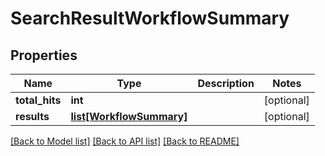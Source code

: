 # SearchResultWorkflowSummary

## Properties
Name | Type | Description | Notes
------------ | ------------- | ------------- | -------------
**total_hits** | **int** |  | [optional] 
**results** | [**list[WorkflowSummary]**](WorkflowSummary.md) |  | [optional] 

[[Back to Model list]](../README.md#documentation-for-models) [[Back to API list]](../README.md#documentation-for-api-endpoints) [[Back to README]](../README.md)

